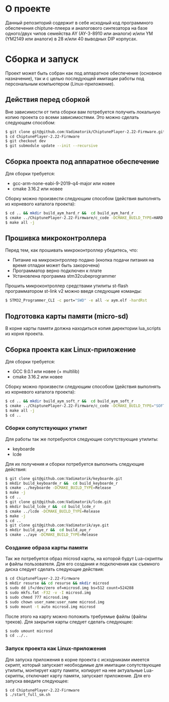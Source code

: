 # О проекте
Данный репозиторий содержит в себе исходный код программного обеспечения chiptune-плеера и аналогового синтезатора на базе одного/двух чипов семейства AY (AY-3-8910 или аналоги) и/или YM (YM2149 или аналоги) в 28 и/или 40 выводных DIP корпусах.
# Сборка и запуск
Проект может быть собран как под аппаратное обеспечение (основное назначение), так и с целью последующей имитации работы под персональным компьютером  (Linux-приложение).
## Действия перед сборкой
Вне зависимости от типа сборки вам потребуется получить локальную копию проекта со всеми зависимостями. Это можно сделать следующем способом:
```sh
$ git clone git@github.com:Vadimatorik/ChiptunePlayer-2.22-Firmware.git
$ cd ChiptunePlayer-2.22-Firmware
$ git checkout dev
$ git submodule update --init --recursive
```

## Сборка проекта под аппаратное обеспечение
Для сборки требуется:
* gcc-arm-none-eabi-9-2019-q4-major или новее
* cmake 3.16.2 или новее

Сборку можно произвести следующим способом (действия выполнять из корневого каталога проекта):
```sh
$ cd .. && mkdir build_aym_hard_r &&  cd build_aym_hard_r
$ cmake ../ChiptunePlayer-2.22-Firmware/c_code -DCMAKE_BUILD_TYPE=HARD -DTOOLCHAIN_BIN_PATH=/opt/arm/gcc-arm-none-eabi-8-2018-q4-major/bin/
$ make all -j
```

## Прошивка микроконтроллера
Перед тем, как прошивать микроконтроллер убедитесь, что:
* Питание на микроконтроллер подано (кнопка подачи питания на время отладки может быть закорочена)
* Программатор верно подключен к плате
* Установлена программа stm32cubeprogrammer

Прошить микроконтроллер средствами утилиты st-flash программатором st-link v2 можно введя следующие команды:
```sh
$ STM32_Programmer_CLI -c port="SWD" -e all -w aym.elf -hardRst
```

## Подготовка карты памяти (micro-sd)
В корне карты памяти должна находиться копия директории lua_scripts из корня проекта.

## Сборка проекта как Linux-приложение
Для сборки требуется:
* GCC 9.0.1 или новее (+ multilib)
* cmake 3.16.2 или новее

Сборку можно произвести следующим способом (действия выполнять из корневого каталога проекта):
```sh
$ cd .. && mkdir build_aym_soft_r &&  cd build_aym_soft_r
$ cmake ../ChiptunePlayer-2.22-Firmware/c_code -DCMAKE_BUILD_TYPE="SOFT" 
$ make all -j
$ cd ..
```

### Сборки сопутствующих утилит
Для работы так же потребуются следующие сопутствующие утилиты:
* keyboarde
* lcde

Для их получения и сборки потребуется выполнить следующие действия:
```sh
$ git clone git@github.com:Vadimatorik/keyboarde.git
$ mkdir build_keyboarde_r &&  cd build_keyboarde_r
$ cmake ../keyboarde -DCMAKE_BUILD_TYPE=Release
$ make -j
$ cd ..
$ git clone git@github.com:Vadimatorik/lcde.git
$ mkdir build_lcde_r &&  cd build_lcde_r
$ cmake ../lcde -DCMAKE_BUILD_TYPE=Release
$ make -j
$ cd ..
$ git clone git@github.com:Vadimatorik/aye.git
$ mkdir build_aye_r &&  cd build_aye_r
$ cmake ../aye -DCMAKE_BUILD_TYPE=Release
```
### Создание образа карты памяти
Так же потребуется образ microsd карты, на которой будут Lua-скрипты и файлы пользователя. Для его создания и подключения как съемного диска следует сделать следующие действия:
```sh
$ cd ChiptunePlayer-2.22-Firmware
$ mkdir resurse && cd resurse && mkdir microsd
$ sudo dd if=/dev/zero of=microsd.img bs=512 count=524288
$ sudo mkfs.fat -F32 -v -I microsd.img
$ sudo chmod 777 microsd.img
$ sudo chown user_name:user_name microsd.img
$ sudo mount -t auto microsd.img microsd
```

После этого на карту можно положить требуемые файлы (файлы треков).
Для закрытия карты следует сделать следующее:
```sh
$ sudo umount microsd
$ cd ../..
```

### Запуск проекта как Linux-приложения
Для запуска приложения в корне проекта с исходниками имеется скрипт, который запускает необходимые для имитации сопутствующие утилиты, монтирует карту памяти, копирует на нее актуальные Lua-скрипты, отключает карту памяти, запускает приложение.
Для его запуска введите следующее:
```sh
$ cd ChiptunePlayer-2.22-Firmware
$ ./start_full_sm.sh
```
